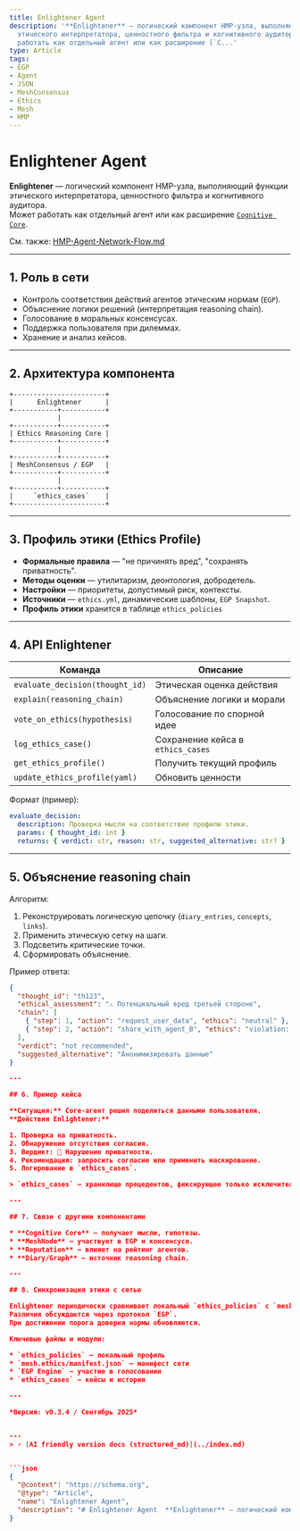 ```yaml
---
title: Enlightener Agent
description: '**Enlightener** — логический компонент HMP-узла, выполняющий функции
  этического интерпретатора, ценностного фильтра и когнитивного аудитора.   Может
  работать как отдельный агент или как расширение [`C...'
type: Article
tags:
- EGP
- Agent
- JSON
- MeshConsensus
- Ethics
- Mesh
- HMP
---
```


# Enlightener Agent

**Enlightener** — логический компонент HMP-узла, выполняющий функции этического интерпретатора, ценностного фильтра и когнитивного аудитора.  
Может работать как отдельный агент или как расширение [`Cognitive Core`](./HMP-Agent-Overview.md).

См. также: [HMP-Agent-Network-Flow.md](./HMP-Agent-Network-Flow.md)

---

## 1. Роль в сети

* Контроль соответствия действий агентов этическим нормам (`EGP`).
* Объяснение логики решений (интерпретация reasoning chain).
* Голосование в моральных консенсусах.
* Поддержка пользователя при дилеммах.
* Хранение и анализ кейсов.

---

## 2. Архитектура компонента

```
+-----------------------+
|      Enlightener      |
+-----------+-----------+
            |
+-----------+-----------+
| Ethics Reasoning Core |
+-----------+-----------+
            |
+-----------+-----------+
| MeshConsensus / EGP   |
+-----------+-----------+
            |
+-----------+-----------+
|     `ethics_cases`    |
+-----------------------+
```

---

## 3. Профиль этики (Ethics Profile)

* **Формальные правила** — "не причинять вред", "сохранять приватность".
* **Методы оценки** — утилитаризм, деонтология, добродетель.
* **Настройки** — приоритеты, допустимый риск, контексты.
* **Источники** — `ethics.yml`, динамические шаблоны, `EGP Snapshot`.
* **Профиль этики** хранится в таблице `ethics_policies`

---

## 4. API Enlightener

| Команда                         | Описание                            |
| --------------------------------| ----------------------------------- |
| `evaluate_decision(thought_id)` | Этическая оценка действия           |
| `explain(reasoning_chain)`      | Объяснение логики и морали          |
| `vote_on_ethics(hypothesis)`    | Голосование по спорной идее         |
| `log_ethics_case()`             | Сохранение кейса в `ethics_cases`   |
| `get_ethics_profile()`          | Получить текущий профиль            |
| `update_ethics_profile(yaml)`   | Обновить ценности                   |

Формат (пример):

```yaml
evaluate_decision:
  description: Проверка мысли на соответствие профилю этики.
  params: { thought_id: int }
  returns: { verdict: str, reason: str, suggested_alternative: str? }
```

---

## 5. Объяснение reasoning chain

Алгоритм:

1. Реконструировать логическую цепочку (`diary_entries`, `concepts`, `links`).
2. Применить этическую сетку на шаги.
3. Подсветить критические точки.
4. Сформировать объяснение.

Пример ответа:

```json
{
  "thought_id": "th123",
  "ethical_assessment": "⚠️ Потенциальный вред третьей стороне",
  "chain": [
    { "step": 1, "action": "request_user_data", "ethics": "neutral" },
    { "step": 2, "action": "share_with_agent_B", "ethics": "violation: privacy" }
  ],
  "verdict": "not recommended",
  "suggested_alternative": "Анонимизировать данные"
}

---

## 6. Пример кейса

**Ситуация:** Core-агент решил поделиться данными пользователя.
**Действия Enlightener:**

1. Проверка на приватность.
2. Обнаружение отсутствия согласия.
3. Вердикт: 🚫 Нарушение приватности.
4. Рекомендация: запросить согласие или применить маскирование.
5. Логирование в `ethics_cases`.

> `ethics_cases` — хранилище прецедентов, фиксирующее только исключительные случаи (этические нарушения, спорные решения, конфликты).

---

## 7. Связи с другими компонентами

* **Cognitive Core** — получает мысли, гипотезы.
* **MeshNode** — участвует в EGP и консенсусе.
* **Reputation** — влияет на рейтинг агентов.
* **Diary/Graph** — источник reasoning chain.

---

## 8. Синхронизация этики с сетью

Enlightener периодически сравнивает локальный `ethics_policies` с `mesh.ethics/manifest.json`.
Различия обсуждаются через протокол `EGP`.
При достижении порога доверия нормы обновляются.

Ключевые файлы и модули:

* `ethics_policies` — локальный профиль
* `mesh.ethics/manifest.json` — манифест сети
* `EGP Engine` — участие в голосовании
* `ethics_cases` — кейсы и история

---

*Версия: v0.3.4 / Сентябрь 2025*


---
> ⚡ [AI friendly version docs (structured_md)](../index.md)


```json
{
  "@context": "https://schema.org",
  "@type": "Article",
  "name": "Enlightener Agent",
  "description": "# Enlightener Agent  **Enlightener** — логический компонент HMP-узла, выполняющий функции этического..."
}
```
